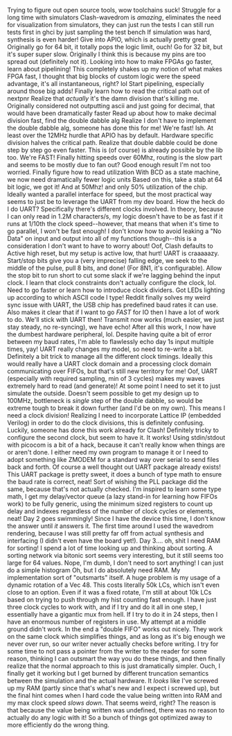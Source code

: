 Trying to figure out open source tools, wow toolchains suck!
Struggle for a long time with simulators
Clash-wavedrom is _amazing_, eliminates the need for visualization from simulators, they can just run the tests
I can still run tests first in ghci by just sampling the test bench
If simulation was hard, synthesis is even harder!
Give into APIO, which is actually pretty great
Originally go for 64 bit, it totally pops the logic limit, ouch!
Go for 32 bit, but it's super super slow.
Originally I think this is because my pins are too spread out (definitely not it).
Looking into how to make FPGAs go faster, learn about pipelining!
This completely shakes up my notion of what makes FPGA fast, I thought that big blocks of custom logic were the speed advantage, it's all instantaneous, right? lol
Start pipelining, especially around those big adds!
Finally learn how to read the critical path out of nextpnr
Realize that _actually_ it's the damn division that's killing me.
Originally considered not outputting ascii and just going for decimal, that would have been dramatically faster
Read up about how to make decimal division fast, find the double dabble alg
Realize I don't have to implement the double dabble alg, someone has done this for me!
We're fast!  Ish.  At least over the 12MHz hurdle that APIO has by default.  Hardware specific division halves the critical path.
Realize that double dabble could be done step by step go even faster.
This is (of course) is already possible by the lib too.
We're FAST!  Finally hitting speeds over 60Mhz, routing is the slow part and seems to be mostly due to fan out?  Good enough result I'm not too worried.
Finally figure how to read utilization
With BCD as a state machine, we now need dramatically fewer logic units
Based on this, take a stab at 64 bit logic, we got it!  And at 50Mhz! and only 50% utilization of the chip.
Ideally wanted a parallel interface for speed, but the most practical way seems to just be to leverage the UART from my dev board.
How the heck do I do UART?  Specifically there's different clocks involved.  In theory, because I can only read in 1.2M characters/s, my logic doesn't have to be as fast if it runs at 1/10th the clock speed--however, that means that when it's time to go parallel, I won't be fast enough!
I don't know how to avoid leaking a "No Data" on input and output into all of my functions though--this is a consideration I don't want to have to worry about!
Oof, Clash defaults to Active high reset, but my setup is active low, that hurt!
UART is craaaaazy.  Start/stop bits give you a (very imprecise) falling edge, we seek to the middle of the pulse, pull 8 bits, and done!  (For 8N1, it's configurable).  Allow the stop bit to run short to cut some slack if we're lagging behind the input clock.
I learn that clock constraints don't actually configure the clock, lol.  Need to go faster or learn how to introduce clock dividers.
Got LEDs lighting up according to which ASCII code I type!
Reddit finally solves my weird sync issue with UART, the USB chip has predefined baud rates it can use.
Also makes it clear that if I want to go _FAST_ for IO then I have a lot of work to do.  We'll stick with UART then!
Transmit now works (much easier, we just stay steady, no re-syncing), we have echo!
After all this work, I now have the dumbest hardware peripheral, lol.
Despite having quite a bit of error between my baud rates, I'm able to flawlessly echo day 1s input multiple times, yay!
UART really changes my model, so need to re-write a bit.
Definitely a bit trick to manage all the different clock timings.  Ideally this would really have a UART clock domain and a processing clock domain communicating over FIFOs, but that's still new territory for me!
Oof, UART (especially with required sampling, min of 3 cycles) makes my waves extremely hard to read (and generate)!  At some point I need to set it to just simulate the outside.
Doesn't seem possible to get my design up to 100MHz, bottleneck is _single_ step of the double dabble, so would be extreme tough to break it down further (and I'd be on my own).  This means I need a clock division!
Realizing I need to incorporate Lattice IP (embedded Verilog) in order to do the clock divisions, this is definitely confusing.  Luckily, someone has done this work already for Clash!
Definitely tricky to configure the second clock, but seem to have it.
It works!
Using stdin/stdout with picocom is a bit of a hack, because it can't really know when things are or aren't done.  I either need my own program to manage it or I need to adopt something like ZMODEM for a standard way over serial to send files back and forth.
Of course a well thought out UART package already exists!
This UART package is pretty sweet, it does a bunch of type math to ensure the baud rate is correct, neat!  Sort of wishing the PLL package did the same, because that's not actually checked.
I'm inspired to learn some type math, I get my delay/vector queue (a lazy stand-in for learning how FIFOs work) to be fully generic, using the minimum sized registers to count up delay and indexes regardless of the number of clock cycles or elements, neat!
Day 2 goes swimmingly!  Since I have the device this time, I don't know the answer until _it_ answers it.  The first time around I used the wavedrom rendering, because I was still pretty far off from actual synthesis and interfacing (I didn't even have the board yet!).
Day 3.... oh, shit I need RAM for sorting!
I spend a lot of time looking up and thinking about sorting.  A sorting network via bitonic sort seems very interesting, but it still seems too large for 64 values.
Nope, I'm dumb, I don't need to sort anything! I can just do a simple histogram
Oh, but I do absolutely need RAM.  My implementation sort of "outsmarts" itself.  A huge problem is my usage of a dynamic rotation of a Vec 48.  This costs literally 50k LCs, which isn't even close to an option.  Even if it was a fixed rotate, I'm still at about 10k LCs based on trying to push through my hist counting fast enough.  I have just three clock cycles to work with, and if I try and do it all in one step, I essentially have a gigantic mux from hell.  If I try to do it in 24 steps, then I have an enormous number of registers in use.  My attempt at a middle ground didn't work.
In the end a "double FIFO" works out nicely.  They work on the same clock which simplifies things, and as long as it's big enough we never over run, so our writer never actually checks before writing.  I try for some time to not pass a pointer from the writer to the reader for some reason, thinking I can outsmart the way you do these things, and then finally realize that the normal approach to this is just dramatically simpler.
Ouch, I finally get it working but I get burned by different truncation semantics between the simulation and the actual hardware.  It _looks_ like I've screwed up my RAM (partly since that's what's new and I expect i screwed up), but the final hint comes when I hard code the value being written into RAM and my max clock speed _slows down_.  That seems weird, right?  The reason is that because the value being written was undefined, there was no reason to actually do any logic with it!  So a bunch of things got optimized away to more efficiently do the wrong thing.
